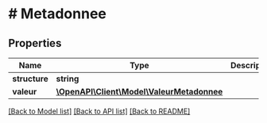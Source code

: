 # # Metadonnee

## Properties

Name | Type | Description | Notes
------------ | ------------- | ------------- | -------------
**structure** | **string** |  |
**valeur** | [**\OpenAPI\Client\Model\ValeurMetadonnee**](ValeurMetadonnee.md) |  |

[[Back to Model list]](../../README.md#models) [[Back to API list]](../../README.md#endpoints) [[Back to README]](../../README.md)
